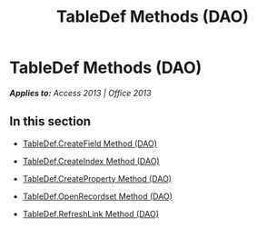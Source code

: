 ﻿---
title: TableDef Methods (DAO)
TOCTitle: Methods
ms:assetid: 16c435e7-85ce-4888-9ad9-a12a0bc37d90
ms:mtpsurl: https://msdn.microsoft.com/en-us/library/Dn123832(v=office.15)
ms:contentKeyID: 52071472
ms.date: 09/18/2015
mtps_version: v=office.15
---

# TableDef Methods (DAO)


_**Applies to:** Access 2013 | Office 2013_

## In this section

  - [TableDef.CreateField Method (DAO)](tabledef-createfield-method-dao.md)

  - [TableDef.CreateIndex Method (DAO)](tabledef-createindex-method-dao.md)

  - [TableDef.CreateProperty Method (DAO)](tabledef-createproperty-method-dao.md)

  - [TableDef.OpenRecordset Method (DAO)](tabledef-openrecordset-method-dao.md)

  - [TableDef.RefreshLink Method (DAO)](tabledef-refreshlink-method-dao.md)

